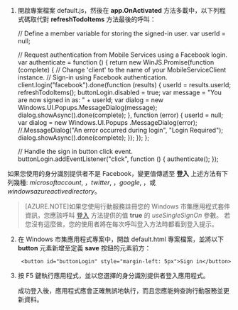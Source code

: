
1. 開啟專案檔案 default.js，然後在 **app.OnActivated** 方法多載中，以下列程式碼取代對 **refreshTodoItems** 方法最後的呼叫：

     // Define a member variable for storing the signed-in user.
     var userId = null;
    
     // Request authentication from Mobile Services using a Facebook login.
     var authenticate = function () {
         return new WinJS.Promise(function (complete) {
             // Change 'client' to the name of your MobileServiceClient instance.
             // Sign-in using Facebook authentication.
             client.login("facebook").done(function (results) {
                 userId = results.userId;
                 refreshTodoItems();
                 buttonLogin.disabled = true;
                 var message = "You are now signed in as: " + userId;
                 var dialog = new Windows.UI.Popups.MessageDialog(message);
                 dialog.showAsync().done(complete);
             }, function (error) {
                 userId = null;
                 var dialog = new Windows.UI.Popups
                 .MessageDialog(error);
                     //.MessageDialog("An error occurred during login", "Login Required");
                 dialog.showAsync().done(complete);
             });
         });
     };
    
     // Handle the sign in button click event.
     buttonLogin.addEventListener("click", function () {
         authenticate();
     });

 如果您使用的身分識別提供者不是 Facebook，變更值傳遞至 <strong>登入</strong> 上述方法有下列幾種: _microsoftaccount_, ，_twitter_, ，_google_, ，或 _windowsazureactivedirectory_。
 >[AZURE.NOTE]如果您使用行動服務註冊您的 Windows 市集應用程式套件資訊，您應該呼叫 <a href="http://go.microsoft.com/fwlink/p/?LinkId=322050" target="_blank">登入</a> 方法提供的值 <strong>true</strong> 的 <em>useSingleSignOn</em> 參數。 若您沒有這麼做，您的使用者將在每次呼叫登入方法時都看到登入提示。

2. 在 Windows 市集應用程式專案中，開啟 default.html 專案檔案，並將以下 **button** 元素新增至定義 **save** 按鈕的元素前方：

        <button id="buttonLogin" style="margin-left: 5px">Sign in</button>

3. 按 F5 鍵執行應用程式，並以您選擇的身分識別提供者登入應用程式。

    成功登入後，應用程式應會正確無誤地執行，而且您應能夠查詢行動服務並更新資料。




